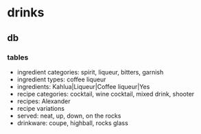 # drinks

## db

### tables

* ingredient categories: spirit, liqueur, bitters, garnish
* ingredient types: coffee liqueur
* ingredients: Kahlua|Liqueur|Coffee liqueur|Yes
* recipe categories: cocktail, wine cocktail, mixed drink, shooter
* recipes: Alexander
* recipe variations
* served: neat, up, down, on the rocks
* drinkware: coupe, highball, rocks glass
